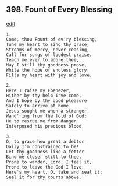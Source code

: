 
## 398.  Fount of Every Blessing
[edit](https://docs.google.com/document/d/1P15GPmzTOE7DlOcu6KJuJBpetMmqzdnD/edit?mode=html)



    1.
    Come, thou Fount of ev'ry blessing,
    Tune my heart to sing thy grace;
    Streams of mercy, never ceasing, 
    Call for songs of loudest praise.
    Teach me ever to adore thee,
    May I still thy goodness prove,
    While the hope of endless glory
    Fills my heart with joy and love.

    2.
    Here I raise my Ebenezer,
    Hither by thy help I've come,
    And I hope by thy good pleasure
    Safely to arrive at home.
    Jesus sought me when a stranger,
    Wand'ring from the fold of God;
    He to rescue me from danger
    Interposed his precious blood.

    3.
    O, to grace how great a debtor
    Daily I'm constrained to be!
    Let thy goodness like a fetter
    Bind me closer still to thee.
    Prone to wander, Lord, I feel it,
    Prone to leave the God I love,
    Here's my heart, O, take and seal it;
    Seal it for thy courts above.
